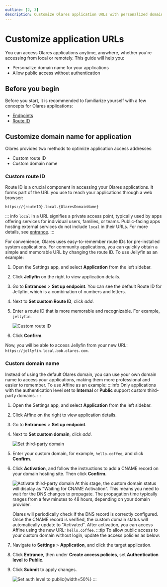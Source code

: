 ```yaml
---
outline: [2, 3]
description: Customize Olares application URLs with personalized domain names and route IDs. Learn how to set up public access and manage application endpoints.
---
```


# Customize application URLs
You can access Olares applications anytime, anywhere, whether you're accessing from local or remotely. This guide will help you:
- Personalize domain name for your applications
- Allow public access without authentication

## Before you begin
Before you start, it is recommended to familiarize yourself with a few concepts for Olares applications:

- [Endpoints](../concepts/network.md#endpoints)
- [Route ID](../concepts/network.md#route-id)

## Customize domain name for application

Olares provides two methods to optimize application access addresses:
* Custom route ID
* Custom domain name

### Custom route ID
Route ID is a crucial component in accessing your Olares applications. It forms part of the URL you use to reach your applications through a web browser:

`https://{routeID}.local.{OlaresDomainName}`

::: info
 `local` in a URL signifies a private access point, typically used by apps offering services for individual users, families, or teams. Public-facing apps hosting external services do not include `local` in their URLs. For more details, see [entrance](../concepts/network.md#entrance).
:::

For convenience, Olares uses easy-to-remember route IDs for pre-installed system applications.
For community applications, you can quickly obtain a simple and memorable URL by changing the route ID. To use Jellyfin as an example:

1. Open the Settings app, and select **Application** from the left sidebar.
2. Click **Jellyfin** on the right to view application details.
3. Go to **Entrances** > **Set up endpoint**. You can see the default Route ID for Jellyfin, which is a combination of numbers and letters.
4. Next to **Set custom Route ID**, click <i class="material-symbols-outlined">add</i>.
5. Enter a route ID that is more memorable and recognizable. For example, `jellyfin`.

   ![Custom route ID](/images/manual/tasks/custom-route-id.png#bordered)
6. Click **Confirm**.

Now, you will be able to access Jellyfin from your new URL: `https://jellyfin.local.bob.olares.com`.

### Custom domain name
Instead of using the default Olares domain, you can use your own domain name to access your applications, making them more professional and easier to remember. To use Affine as an example:
:::info
Only applications with the authentication level set to **Internal** or **Public** support custom third-party domains.
:::
1. Open the Settings app, and select **Application** from the left sidebar.
2. Click Affine on the right to view application details.
3. Go to **Entrances** > **Set up endpoint**.
4. Next to **Set custom domain**, click <i class="material-symbols-outlined">add</i>.

   ![Set third-party domain](/images/manual/tasks/set-custom-domain.png#bordered)
5. Enter your custom domain, for example, `hello.coffee`, and click **Confirm**.
6. Click **Activation**, and follow the instructions to add a CNAME record on your domain hosting site. Then click **Confirm**.

   ![Activate third-party domain](/images/manual/tasks/activate-custom-domain.png#bordered)
   At this stage, the custom domain status will display as "Waiting for CNAME Activation". This means you need to wait for the DNS changes to propagate. The propagation time typically ranges from a few minutes to 48 hours, depending on your domain provider.

   Olares will periodically check if the DNS record is correctly configured. Once the CNAME record is verified, the custom domain status will automatically update to "Activated". After activation, you can access Affine using the new URL: `hello.coffee`.
:::tip
To allow public access to your custom domain without login, update the access policies as below:
1. Navigate to **Settings** > **Application**, and click the target application.
2. Click **Entrance**, then under **Create access policies**, set **Authentication level** to **Public**.
3. Click **Submit** to apply changes.
   
   ![Set auth level to public](/images/manual/tasks/set-auth-level-to-public.png){width=50%}
:::
